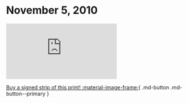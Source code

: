 # November 5, 2010

![](https://www.achewood.com/comic.php?date=11052010)

[Buy a signed strip of this print! :material-image-frame:](https://achewood-holiday-pop-up.myshopify.com/products/strip#11052010){ .md-button .md-button--primary }
